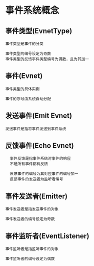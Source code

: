 # 事件系统概念

## 事件类型(EvnetType)

    事件类型是事件的分类

    事件类型的编号设定为奇数
    事件类型的反馈事件类型编号为偶数，且为其加一

    

## 事件(Evnet)

    事件类型的具体实例
    
    事件的序号由系统自动分配

## 发送事件(Emit Evnet)

    发送事件是指将事件发送到事件系统

## 反馈事件(Echo Evnet)
  
      事件反馈是指事件系统对事件的响应
      不是所有事件都有反馈
      
      反馈事件的编号为其对应事件的编号加一
      反馈事件的发送者为监听者编号

## 事件发送者(Emitter)

    事件发送者是指发送事件的对象
    
    事件发送者的编号设定为奇数

## 事件监听者(EventListener)

    事件监听者是指监听事件的对象
    
    事件监听者的编号设定为偶数
